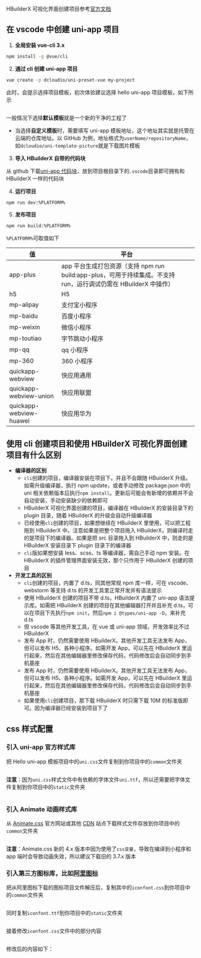 HBuilderX 可视化界面创建项目参考[官方文档](https://uniapp.dcloud.net.cn/quickstart?id=%e5%88%9b%e5%bb%bauni-app)

## 在 vscode 中创建 uni-app 项目

1. **全局安装 vue-cli 3.x**

```sh
npm install -g @vue/cli
```

2. **通过 cli 创建 uni-app 项目**

```sh
vue create -p dcloudio/uni-preset-vue my-project
```

此时，会提示选择项目模板，初次体验建议选择 hello uni-app 项目模板，如下所示

<img :src="$withBase('/uni-app/select-template.png')">

一般情况下选择**默认模板**就是一个新的干净的工程了

- 当选择**自定义模板**时，需要填写 uni-app 模板地址，这个地址其实就是托管在云端的仓库地址。以 GitHub 为例，地址格式为`userName/repositoryName`，如`dcloudio/uni-template-picture`就是下载图片模板

3. **导入 HBuilderX 自带的代码块**

从 github 下载[uni-app 代码块](https://github.com/zhetengbiji/uniapp-snippets-vscode)，放到项目根目录下的`.vscode`目录即可拥有和 HBuilderX 一样的代码块

4. **运行项目**

```sh
npm run dev:%PLATFORM%
```

5. **发布项目**

```sh
npm run build:%PLATFORM%
```

`%PLATFORM%`可取值如下

| 值                      | 平台                                                                                                             |
| ----------------------- | ---------------------------------------------------------------------------------------------------------------- |
| app-plus                | app 平台生成打包资源（支持 npm run build:app-plus，可用于持续集成。不支持 run，运行调试仍需在 HBuilderX 中操作） |
| h5                      | H5                                                                                                               |
| mp-alipay               | 支付宝小程序                                                                                                     |
| mp-baidu                | 百度小程序                                                                                                       |
| mp-weixin               | 微信小程序                                                                                                       |
| mp-toutiao              | 字节跳动小程序                                                                                                   |
| mp-qq                   | qq 小程序                                                                                                        |
| mp-360                  | 360 小程序                                                                                                       |
| quickapp-webview        | 快应用通用                                                                                                       |
| quickapp-webview-union  | 快应用联盟                                                                                                       |
| quickapp-webview-huawei | 快应用华为                                                                                                       |

## 使用 cli 创建项目和使用 HBuilderX 可视化界面创建项目有什么区别

- **编译器的区别**
  - `cli`创建的项目，编译器安装在项目下。并且不会跟随 HBuilderX 升级。如需升级编译器，执行 npm update，或者手动修改 package.json 中的 uni 相关依赖版本后执行`npm install`。更新后可能会有新增的依赖并不会自动安装，手动安装缺少的依赖即可
  - HBuilderX 可视化界面创建的项目，编译器在 HBuilderX 的安装目录下的 plugin 目录，随着 HBuilderX 的升级会自动升级编译器
  - 已经使用`cli`创建的项目，如果想继续在 HBuilderX 里使用，可以把工程拖到 HBuilderX 中。注意如果是把整个项目拖入 HBuilderX，则编译时走的是项目下的编译器。如果是把 src 目录拖入到 HBuilderX 中，则走的是 HBuilderX 安装目录下 plugin 目录下的编译器
  - `cli`版如果想安装 less、scss、ts 等编译器，需自己手动 npm 安装。在 HBuilderX 的插件管理界面安装无效，那个只作用于 HBuilderX 创建的项目
- **开发工具的区别**
  - `cli`创建的项目，内置了 d.ts，同其他常规 npm 库一样，可在 vscode、webstorm 等支持 d.ts 的开发工具里正常开发并有语法提示
  - 使用 HBuilderX 创建的项目不带 d.ts，HBuilderX 内置了 uni-app 语法提示库。如需把 HBuilderX 创建的项目在其他编辑器打开并且补充 d.ts，可以在项目下先执行`npm init`，然后`npm i @types/uni-app -D`，来补充 d.ts
  - 但 vscode 等其他开发工具，在 vue 或 uni-app 领域，开发效率比不过 HBuilderX
  - 发布 App 时，仍然需要使用 HBuilderX。其他开发工具无法发布 App，但可以发布 H5、各种小程序。如需开发 App，可以先在 HBuilderX 里运行起来，然后在其他编辑器里修改保存代码，代码修改后会自动同步到手机基座
  - 发布 App 时，仍然需要使用 HBuilderX。其他开发工具无法发布 App，但可以发布 H5、各种小程序。如需开发 App，可以先在 HBuilderX 里运行起来，然后在其他编辑器里修改保存代码，代码修改后会自动同步到手机基座
  - 如果使用`cli`创建项目，那下载 HBuilderX 时只需下载 10M 的标准版即可。因为编译器已经安装到项目下了

## css 样式配置

### 引入 uni-app 官方样式库

把 Hello uni-app 模板项目中的`uni.css`文件复制到你项目中的`common`文件夹

<img :src="$withBase('/uni-app/uni.css-set.png')">

**注意**：因为`uni.css`样式文件中有依赖的字体文件`uni.ttf`，所以还需要把字体文件复制到你项目中的`static`文件夹

<img :src="$withBase('/uni-app/uni.ttf-set.png')">

### 引入 Animate 动画样式库

从 [Animate.css](https://animate.style/) 官方网站或其他 [CDN](https://www.bootcdn.cn/animate.css/) 站点下载样式文件存放到你项目中的`common`文件夹

<img :src="$withBase('/uni-app/animate.css-set.png')">

**注意**：Animate.css 新的 4.x 版本中因为使用了`css变量`，导致在编译到小程序和 app 端时会导致动画失效，所以建议下载旧的 3.7.x 版本

### 引入第三方图标库，比如[阿里图标](https://www.iconfont.cn/)

把从阿里图标下载的图标项目文件解压后，复制其中的`iconfont.css`到你项目中的`common`文件夹

<img :src="$withBase('/uni-app/iconfont.css-set.png')">

同时复制`iconfont.ttf`到你项目中的`static`文件夹

<img :src="$withBase('/uni-app/iconfont.ttf-set.png')">

接着修改`iconfont.css`文件中的部分内容

<img :src="$withBase('/uni-app/edit-iconfont.css-before.png')">

修改后的内容如下：

<img :src="$withBase('/uni-app/edit-iconfont.css-after.png')">
